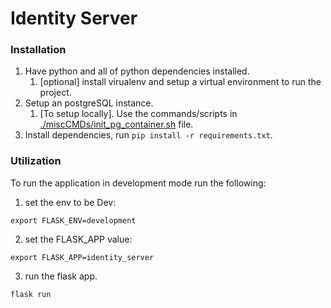 # Identity Server

### Installation
1) Have python and all of python dependencies installed.
    1) [optional] install virualenv and setup a virtual environment to run the project.
2) Setup an postgreSQL instance.
    1) [To setup locally]. Use the commands/scripts in [./miscCMDs/init_pg_container.sh](./miscCMDs/init_pg_container.sh) file.
3) Install dependencies, run ``pip install -r requirements.txt``.

### Utilization
To run the application in development mode run the following:
1) set the env to be Dev: 
```
export FLASK_ENV=development
```
2) set the FLASK_APP value:
```
export FLASK_APP=identity_server
```
3) run the flask app.
```
flask run
```
